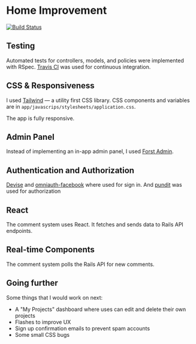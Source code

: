 # Home Improvement

[![Build Status](https://www.travis-ci.com/Martin-Alexander/home-improvement-2.svg?branch=master)](https://www.travis-ci.com/Martin-Alexander/home-improvement-2)

## Testing

Automated tests for controllers, models, and policies were implemented with RSpec. [Travis CI](https://www.travis-ci.com/) was used for continuous integration.

## CSS & Responsiveness

I used [Tailwind](https://tailwindcss.com/) — a utility first CSS library. CSS components and variables are in `app/javascrips/stylesheets/application.css`.

The app is fully responsive.

## Admin Panel

Instead of implementing an in-app admin panel, I used [Forst Admin](https://www.forestadmin.com/).

## Authentication and Authorization

[Devise](https://github.com/heartcombo/devise) and [omniauth-facebook](https://github.com/simi/omniauth-facebook) where used for sign in. And [pundit](https://github.com/varvet/pundit) was used for authorization

## React

The comment system uses React. It fetches and sends data to Rails API endpoints.

## Real-time Components

The comment system polls the Rails API for new comments.

## Going further

Some things that I would work on next:

- A "My Projects" dashboard where uses can edit and delete their own projects
- Flashes to improve UX
- Sign up confirmation emails to prevent spam accounts
- Some small CSS bugs